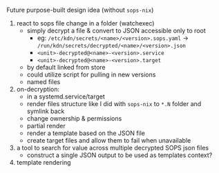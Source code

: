 Future purpose-built design idea (without `sops-nix`)

1. react to sops file change in a folder (watchexec)
    - simply decrypt a file & convert to JSON accessible only to root
      - eg: `/etc/kdn/secrets/<name>/<version>.sops.yaml` -> `/run/kdn/secrets/decrypted/<name>/<version>.json`
      - `<unit>-decrypted@<name>-<version>.service`
      - `<unit>-decrypted@<name>-<version>.target`
    - by default linked from store
    - could utilize script for pulling in new versions
    - named files
2. on-decryption:
    - in a systemd.service/target
    - render files structure like I did with `sops-nix` to `*.N` folder and symlink back
    - change ownership & permissions
    - partial render
    - render a template based on the JSON file
    - create target files and allow them to fail when unavailable
3. a tool to search for value across multiple decrypted SOPS json files
   - construct a single JSON output to be used as templates context?
4. template rendering
    